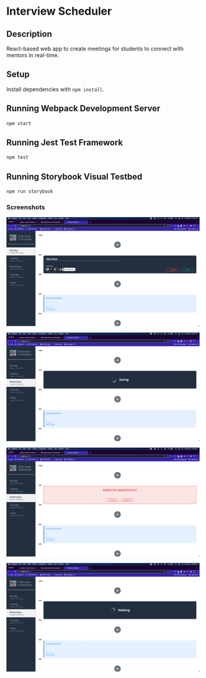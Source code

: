 # Interview Scheduler
## Description
React-based web app to create meetings for students to connect with mentors in real-time.

## Setup

Install dependencies with `npm install`.

## Running Webpack Development Server

```sh
npm start
```

## Running Jest Test Framework

```sh
npm test
```

## Running Storybook Visual Testbed

```sh
npm run storybook
```

### Screenshots

!["Editing"](https://github.com/glebshkut/InterviewScheduler/blob/master/docs/Editing.png)

!["Saving"](https://github.com/glebshkut/InterviewScheduler/blob/master/docs/Saving.png)

!["Delete Confirm"](https://github.com/glebshkut/InterviewScheduler/blob/master/docs/Delete%20Confirm.png)

!["Deleting"](https://github.com/glebshkut/InterviewScheduler/blob/master/docs/Deleting.png)

